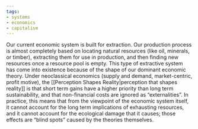 ```yaml
---
tags:
- systems
- economics
- capitalism
---
```

Our current economic system is built for extraction. Our production process is almost completely based on locating natural resources (like oil, minerals, or timber), extracting them for use in production, and then finding new resources once a resource pool is empty. This type of extractive system has come into existence because of the shape of our dominant economic theory. Under neoclassical economics (supply and demand, market-centric, profit motive), the [[Perception Shapes Reality|perception that shapes reality]] is that short term gains have a higher priority than long term sustainability, and that non-financial costs are ignored as “externalities”. In practice, this means that from the viewpoint of the economic system itself, it cannot account for the long term implications of exhausting resources, and it cannot account for the ecological damage that it causes; those effects are “blind spots” caused by the theories themselves.